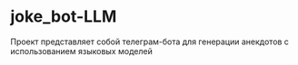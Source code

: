 # joke_bot-LLM
Проект представляет собой телеграм-бота для генерации анекдотов с использованием языковых моделей

